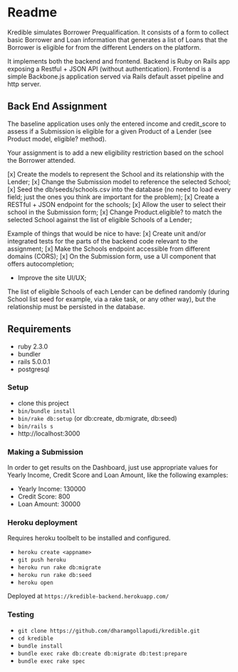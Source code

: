 # Readme

Kredible simulates Borrower Prequalification. It consists of a form to collect basic Borrower and Loan information that generates a list of Loans that the Borrower is eligible for from the different Lenders on the platform.

It implements both the backend and frontend. Backend is Ruby on Rails app exposing a Restful + JSON API (without authentication). Frontend is a simple Backbone.js application served via Rails default asset pipeline and http server.

## Back End Assignment

The baseline application uses only the entered income and credit_score to assess if a Submission is eligible for a given Product of a Lender (see Product model, eligible? method).

Your assignment is to add a new eligibility restriction based on the school the Borrower attended.

[x] Create the models to represent the School and its relationship with the Lender;
[x] Change the Submission model to reference the selected School;
[x] Seed the db/seeds/schools.csv into the database (no need to load every field; just the ones you think are important for the problem);
[x] Create a RESTful + JSON endpoint for the schools;
[x] Allow the user to select their school in the Submission form;
[x] Change Product.eligible? to match the selected School against the list of eligible Schools of a Lender;

Example of things that would be nice to have:
[x] Create unit and/or integrated tests for the parts of the backend code relevant to the assignment;
[x] Make the Schools endpoint accessible from different domains (CORS);
[x] On the Submission form, use a UI component that offers autocompletion;
- Improve the site UI/UX;

The list of eligible Schools of each Lender can be defined randomly (during School list seed for example, via a rake task, or any other way), but the relationship must be persisted in the database.

## Requirements

- ruby 2.3.0
- bundler
- rails 5.0.0.1
- postgresql

### Setup

- clone this project
- ```bin/bundle install```
- ```bin/rake db:setup``` (or db:create, db:migrate, db:seed)
- ```bin/rails s```
- http://localhost:3000

### Making a Submission

In order to get results on the Dashboard, just use appropriate values for Yearly Income, Credit Score and Loan Amount, like the following examples:

- Yearly Income: 130000
- Credit Score: 800
- Loan Amount: 30000

### Heroku deployment

Requires heroku toolbelt to be installed and configured.

- ```heroku create <appname>```
- ```git push heroku```
- ```heroku run rake db:migrate```
- ```heroku run rake db:seed```
- ```heroku open```

Deployed at `https://kredible-backend.herokuapp.com/`

### Testing

- ```git clone https://github.com/dharamgollapudi/kredible.git```
- ```cd kredible```
- ```bundle install```
- ```bundle exec rake db:create db:migrate db:test:prepare```
- ```bundle exec rake spec```
